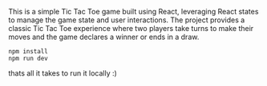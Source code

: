 This is a simple Tic Tac Toe game built using React, leveraging React states to manage the game state and user interactions. The project provides a classic Tic Tac Toe experience where two players take turns to make their moves and the game declares a winner or ends in a draw.
```
npm install
npm run dev
```

thats all it takes to run it locally :)
